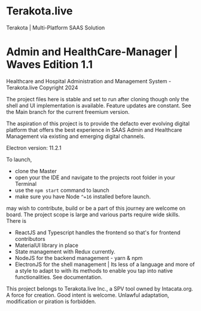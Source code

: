 # Terakota.live
Terakota | Multi-Platform SAAS Solution

# Admin and HealthCare-Manager | Waves Edition 1.1
Healthcare and Hospital Administration and Management System - Terakota.live Copyright 2024

The project files here is stable and set to run after cloning though only the shell and UI implementation is available.
Feature updates are constant. See the Main branch for the current freemium version.  

The aspiration of this project is to provide the defacto ever evolving digital platform that offers the best experience in SAAS Admin and Healthcare Management via existing and emerging digital channels.

Electron version: 11.2.1

To launch, 
- clone the Master
- open your the IDE and navigate to the projects root folder in your Terminal
- use the `npm start` command to launch
- make sure you have Node `^=16` installed before launch.


<!--- Freemium is open sourced and healthcare enthusiast developers can email support@terakota.live with the subject
'Becoming a Contributor' and your introduction, profile, portfolio, github e.t.c.  --->
may wish to contribute, build or be a part of this journey are welcome on board. The project scope is large and various 
parts require wide skills.
There is 
- ReactJS and Typescript handles the frontend so that's for frontend contributors
- MaterialUI library in place  
- State management with Redux currently.
- NodeJS for the backend management - yarn & npm
- ElectronJS for the shell management | Its less of a language and more of a style to adapt to with its methods to enable you tap into native functionalities. See documentation. 

<!--- Official contribution will elicit an invitation to any of our managed channels. To see user stories, current issues  potential Flutter|PWA| for mobile implentation and the roadmap, e.t.c. see documentation --->

This project belongs to Terakota.live Inc., a SPV tool owned by Intacata.org. A force for creation. Good intent is welcome. Unlawful adaptation, modification or piration is forbidden. 
<!--- This is currently under the custody and curation of Gabriel Onike. Custodian | Gatekeeper Privileges --->

